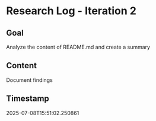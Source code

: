 # Research Log - Iteration 2

## Goal
Analyze the content of README.md and create a summary

## Content
Document findings

## Timestamp
2025-07-08T15:51:02.250861
